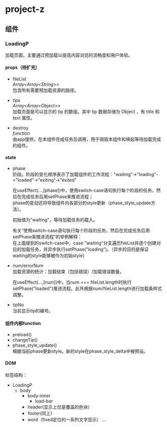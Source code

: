 # project-z
## 组件
### LoadingP
  加载页面。主要通过预加载以提高内容浏览的流畅度和用户体验。
#### props（待扩充） 
- fileList  
_Array&lt;Array&lt;String&gt;&gt;_  
  包含所有需要预加载资源的路径。  
    
- tips  
_Array&lt;Array&lt;Object&gt;&gt;_  
  加载页面是可以显示的 tip 的数组。其中 tip 数据存储为 Object ，有 title 和 text 属性。  
    
- destroy  
_function_  
  由app提供，在本组件完成任务后调用，用于销毁本组件和唤起等待加载完成的组件。  
  
#### state
- phase   
  阶段。阶段的变化顺序表示了加载组件的工作流程："waiting"\-&gt;"loading"\-&gt;"loaded"\-&gt;"exiting"\-&gt;"exited"  
    
  在useEffect(...,[phase])中，使用switch-case语句执行每个阶段的任务，然后在完成任务后用setPhase来推进流程；  
  phase的变动还将导致组件内各部分的style更新（phase_style_update方法）。  
    
  初始值为"waiting"，等待加载任务的载入。  
    
  有关“使用switch-case语句执行每个阶段的任务，然后在完成任务后用setPhase来推进流程”的举例解释：  
  在上面提到的switch-case中，case "waiting"分支遍历fileList并逐个创建对应的加载任务，并异步执行setPhase("loading")。（异步的目的是保证waiting的style能够被作为初始style）

- num/errorNum  
  加载资源的统计：加载结束（包括错误）/加载错误数量。  
    
  在useEffect(...,[num])中，当num === fileList.length时执行setPhase("loaded")推进流程。此外根据num/fileList.length进行加载条样式调整。  

- tipNo  
  当前显示tip的编号。
  
 #### 组件内部function
 - preload()
 - changeTip()
 - phase_style_update()  
   根据当前phase更新style。新的style在phase_style_delta中被预设。
   
 #### DOM
 标签结构：
 - LoadingP
    - body
       - body-inner
          - load-bar
       - header(显示上仅是覆盖的色块）
       - footer(同上）
       - word（fixed定位的一系列文字显示）
          ...
